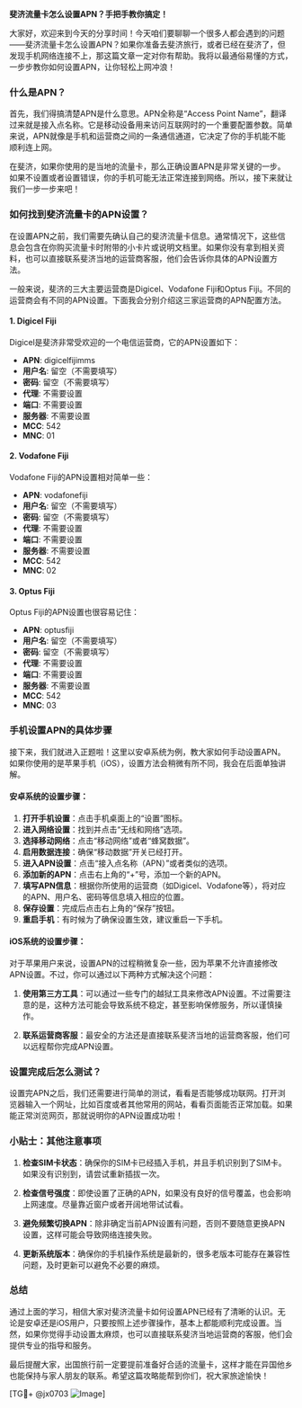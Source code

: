 **斐济流量卡怎么设置APN？手把手教你搞定！**

大家好，欢迎来到今天的分享时间！今天咱们要聊聊一个很多人都会遇到的问题——斐济流量卡怎么设置APN？如果你准备去斐济旅行，或者已经在斐济了，但发现手机网络连接不上，那这篇文章一定对你有帮助。我将以最通俗易懂的方式，一步步教你如何设置APN，让你轻松上网冲浪！

### 什么是APN？

首先，我们得搞清楚APN是什么意思。APN全称是“Access Point Name”，翻译过来就是接入点名称。它是移动设备用来访问互联网时的一个重要配置参数。简单来说，APN就像是手机和运营商之间的一条通信通道，它决定了你的手机能不能顺利连上网。

在斐济，如果你使用的是当地的流量卡，那么正确设置APN是非常关键的一步。如果不设置或者设置错误，你的手机可能无法正常连接到网络。所以，接下来就让我们一步一步来吧！

### 如何找到斐济流量卡的APN设置？

在设置APN之前，我们需要先确认自己的斐济流量卡信息。通常情况下，这些信息会包含在你购买流量卡时附带的小卡片或说明文档里。如果你没有拿到相关资料，也可以直接联系斐济当地的运营商客服，他们会告诉你具体的APN设置方法。

一般来说，斐济的三大主要运营商是Digicel、Vodafone Fiji和Optus Fiji。不同的运营商会有不同的APN设置。下面我会分别介绍这三家运营商的APN配置方法。

#### 1. Digicel Fiji
Digicel是斐济非常受欢迎的一个电信运营商，它的APN设置如下：

- **APN**: digicelfijimms
- **用户名**: 留空（不需要填写）
- **密码**: 留空（不需要填写）
- **代理**: 不需要设置
- **端口**: 不需要设置
- **服务器**: 不需要设置
- **MCC**: 542
- **MNC**: 01

#### 2. Vodafone Fiji
Vodafone Fiji的APN设置相对简单一些：

- **APN**: vodafonefiji
- **用户名**: 留空（不需要填写）
- **密码**: 留空（不需要填写）
- **代理**: 不需要设置
- **端口**: 不需要设置
- **服务器**: 不需要设置
- **MCC**: 542
- **MNC**: 02

#### 3. Optus Fiji
Optus Fiji的APN设置也很容易记住：

- **APN**: optusfiji
- **用户名**: 留空（不需要填写）
- **密码**: 留空（不需要填写）
- **代理**: 不需要设置
- **端口**: 不需要设置
- **服务器**: 不需要设置
- **MCC**: 542
- **MNC**: 03

### 手机设置APN的具体步骤

接下来，我们就进入正题啦！这里以安卓系统为例，教大家如何手动设置APN。如果你使用的是苹果手机（iOS），设置方法会稍微有所不同，我会在后面单独讲解。

#### 安卓系统的设置步骤：
1. **打开手机设置**：点击手机桌面上的“设置”图标。
2. **进入网络设置**：找到并点击“无线和网络”选项。
3. **选择移动网络**：点击“移动网络”或者“蜂窝数据”。
4. **启用数据连接**：确保“移动数据”开关已经打开。
5. **进入APN设置**：点击“接入点名称（APN）”或者类似的选项。
6. **添加新的APN**：点击右上角的“+”号，添加一个新的APN。
7. **填写APN信息**：根据你所使用的运营商（如Digicel、Vodafone等），将对应的APN、用户名、密码等信息填入相应的位置。
8. **保存设置**：完成后点击右上角的“保存”按钮。
9. **重启手机**：有时候为了确保设置生效，建议重启一下手机。

#### iOS系统的设置步骤：
对于苹果用户来说，设置APN的过程稍微复杂一些，因为苹果不允许直接修改APN设置。不过，你可以通过以下两种方式解决这个问题：

1. **使用第三方工具**：可以通过一些专门的越狱工具来修改APN设置。不过需要注意的是，这种方法可能会导致系统不稳定，甚至影响保修服务，所以谨慎操作。
   
2. **联系运营商客服**：最安全的方法还是直接联系斐济当地的运营商客服，他们可以远程帮你完成APN设置。

### 设置完成后怎么测试？

设置完APN之后，我们还需要进行简单的测试，看看是否能够成功联网。打开浏览器输入一个网址，比如百度或者其他常用的网站，看看页面能否正常加载。如果能正常浏览网页，那就说明你的APN设置成功啦！

### 小贴士：其他注意事项

1. **检查SIM卡状态**：确保你的SIM卡已经插入手机，并且手机识别到了SIM卡。如果没有识别到，请尝试重新插拔一次。
   
2. **检查信号强度**：即使设置了正确的APN，如果没有良好的信号覆盖，也会影响上网速度。尽量靠近窗户或者开阔地带试试看。

3. **避免频繁切换APN**：除非确定当前APN设置有问题，否则不要随意更换APN设置，这样可能会导致网络连接失败。

4. **更新系统版本**：确保你的手机操作系统是最新的，很多老版本可能存在兼容性问题，及时更新可以避免不必要的麻烦。

### 总结

通过上面的学习，相信大家对斐济流量卡如何设置APN已经有了清晰的认识。无论是安卓还是iOS用户，只要按照上述步骤操作，基本上都能顺利完成设置。当然，如果你觉得手动设置太麻烦，也可以直接联系斐济当地运营商的客服，他们会提供专业的指导和服务。

最后提醒大家，出国旅行前一定要提前准备好合适的流量卡，这样才能在异国他乡也能保持与家人朋友的联系。希望这篇攻略能帮到你们，祝大家旅途愉快！

[TG💪+ @jx0703 ![Image](https://github.com/user-attachments/assets/dbca1d08-cadb-493c-b0ec-ad6f7a83f270)]